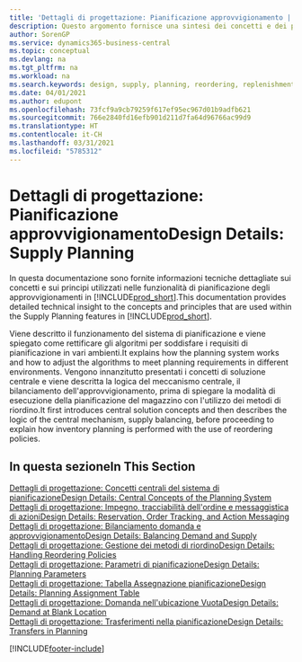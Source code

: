 ```yaml
---
title: 'Dettagli di progettazione: Pianificazione approvvigionamento | Microsoft Docs'
description: Questo argomento fornisce una sintesi dei concetti e dei principi utilizzati nelle funzionalità di pianificazione degli approvvigionamenti in Business Central.
author: SorenGP
ms.service: dynamics365-business-central
ms.topic: conceptual
ms.devlang: na
ms.tgt_pltfrm: na
ms.workload: na
ms.search.keywords: design, supply, planning, reordering, replenishment
ms.date: 04/01/2021
ms.author: edupont
ms.openlocfilehash: 73fcf9a9cb79259f617ef95ec967d01b9adfb621
ms.sourcegitcommit: 766e2840fd16efb901d211d7fa64d96766ac99d9
ms.translationtype: HT
ms.contentlocale: it-CH
ms.lasthandoff: 03/31/2021
ms.locfileid: "5785312"
---
```

# <a name="design-details-supply-planning"></a><span data-ttu-id="4b497-103">Dettagli di progettazione: Pianificazione approvvigionamento</span><span class="sxs-lookup"><span data-stu-id="4b497-103">Design Details: Supply Planning</span></span>
<span data-ttu-id="4b497-104">In questa documentazione sono fornite informazioni tecniche dettagliate sui concetti e sui principi utilizzati nelle funzionalità di pianificazione degli approvvigionamenti in [!INCLUDE[prod_short](includes/prod_short.md)].</span><span class="sxs-lookup"><span data-stu-id="4b497-104">This documentation provides detailed technical insight to the concepts and principles that are used within the Supply Planning features in [!INCLUDE[prod_short](includes/prod_short.md)].</span></span>  

<span data-ttu-id="4b497-105">Viene descritto il funzionamento del sistema di pianificazione e viene spiegato come rettificare gli algoritmi per soddisfare i requisiti di pianificazione in vari ambienti.</span><span class="sxs-lookup"><span data-stu-id="4b497-105">It explains how the planning system works and how to adjust the algorithms to meet planning requirements in different environments.</span></span> <span data-ttu-id="4b497-106">Vengono innanzitutto presentati i concetti di soluzione centrale e viene descritta la logica del meccanismo centrale, il bilanciamento dell'approvvigionamento, prima di spiegare la modalità di esecuzione della pianificazione del magazzino con l'utilizzo dei metodi di riordino.</span><span class="sxs-lookup"><span data-stu-id="4b497-106">It first introduces central solution concepts and then describes the logic of the central mechanism, supply balancing, before proceeding to explain how inventory planning is performed with the use of reordering policies.</span></span>  

## <a name="in-this-section"></a><span data-ttu-id="4b497-107">In questa sezione</span><span class="sxs-lookup"><span data-stu-id="4b497-107">In This Section</span></span>  
[<span data-ttu-id="4b497-108">Dettagli di progettazione: Concetti centrali del sistema di pianificazione</span><span class="sxs-lookup"><span data-stu-id="4b497-108">Design Details: Central Concepts of the Planning System</span></span>](design-details-central-concepts-of-the-planning-system.md)  
[<span data-ttu-id="4b497-109">Dettagli di progettazione: Impegno, tracciabilità dell'ordine e messaggistica di azioni</span><span class="sxs-lookup"><span data-stu-id="4b497-109">Design Details: Reservation, Order Tracking, and Action Messaging</span></span>](design-details-reservation-order-tracking-and-action-messaging.md)  
[<span data-ttu-id="4b497-110">Dettagli di progettazione: Bilanciamento domanda e approvvigionamento</span><span class="sxs-lookup"><span data-stu-id="4b497-110">Design Details: Balancing Demand and Supply</span></span>](design-details-balancing-demand-and-supply.md)  
[<span data-ttu-id="4b497-111">Dettagli di progettazione: Gestione dei metodi di riordino</span><span class="sxs-lookup"><span data-stu-id="4b497-111">Design Details: Handling Reordering Policies</span></span>](design-details-handling-reordering-policies.md)  
[<span data-ttu-id="4b497-112">Dettagli di progettazione: Parametri di pianificazione</span><span class="sxs-lookup"><span data-stu-id="4b497-112">Design Details: Planning Parameters</span></span>](design-details-planning-parameters.md)  
[<span data-ttu-id="4b497-113">Dettagli di progettazione: Tabella Assegnazione pianificazione</span><span class="sxs-lookup"><span data-stu-id="4b497-113">Design Details: Planning Assignment Table</span></span>](design-details-planning-assignment-table.md)  
[<span data-ttu-id="4b497-114">Dettagli di progettazione: Domanda nell'ubicazione Vuota</span><span class="sxs-lookup"><span data-stu-id="4b497-114">Design Details: Demand at Blank Location</span></span>](design-details-demand-at-blank-location.md)  
[<span data-ttu-id="4b497-115">Dettagli di progettazione: Trasferimenti nella pianificazione</span><span class="sxs-lookup"><span data-stu-id="4b497-115">Design Details: Transfers in Planning</span></span>](design-details-transfers-in-planning.md)


[!INCLUDE[footer-include](includes/footer-banner.md)]